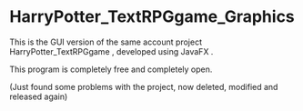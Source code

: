 # HarryPotter_TextRPGgame_Graphics

This is the GUI version of the same account project HarryPotter_TextRPGgame , developed using JavaFX .

This program is completely free and completely open.

(Just found some problems with the project, now deleted, modified and released again)
